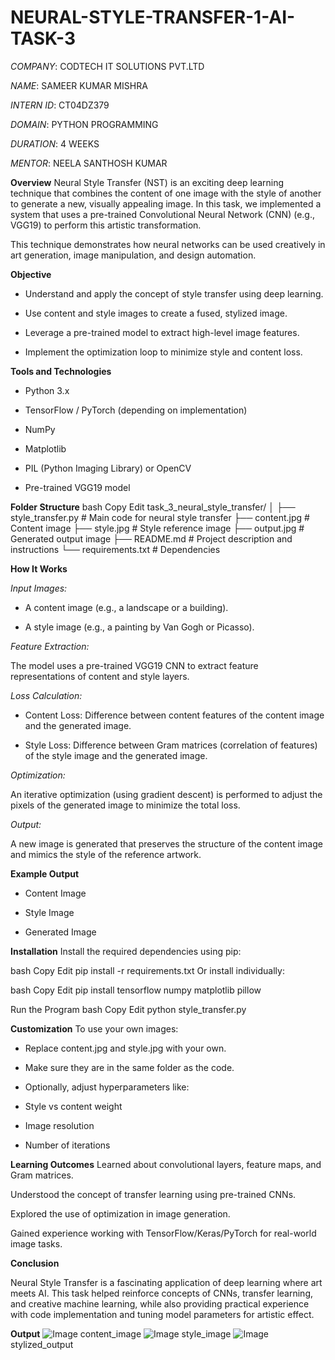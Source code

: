 # NEURAL-STYLE-TRANSFER-1-AI-TASK-3

*COMPANY*: CODTECH IT SOLUTIONS PVT.LTD

*NAME*: SAMEER KUMAR MISHRA

*INTERN ID*: CT04DZ379

*DOMAIN*: PYTHON PROGRAMMING

*DURATION*: 4 WEEKS

*MENTOR*: NEELA SANTHOSH KUMAR



**Overview**
Neural Style Transfer (NST) is an exciting deep learning technique that combines the content of one image with the style of another to generate a new, visually appealing image. In this task, we implemented a system that uses a pre-trained Convolutional Neural Network (CNN) (e.g., VGG19) to perform this artistic transformation.

This technique demonstrates how neural networks can be used creatively in art generation, image manipulation, and design automation.


**Objective**
- Understand and apply the concept of style transfer using deep learning.

- Use content and style images to create a fused, stylized image.

- Leverage a pre-trained model to extract high-level image features.

- Implement the optimization loop to minimize style and content loss.


**Tools and Technologies**
- Python 3.x

- TensorFlow / PyTorch (depending on implementation)

- NumPy

- Matplotlib

- PIL (Python Imaging Library) or OpenCV

- Pre-trained VGG19 model


**Folder Structure**
bash
Copy
Edit
task_3_neural_style_transfer/
│
├── style_transfer.py          # Main code for neural style transfer
├── content.jpg                # Content image
├── style.jpg                  # Style reference image
├── output.jpg                 # Generated output image
├── README.md                  # Project description and instructions
└── requirements.txt           # Dependencies


**How It Works**

*Input Images:*

- A content image (e.g., a landscape or a building).

- A style image (e.g., a painting by Van Gogh or Picasso).

*Feature Extraction:*

The model uses a pre-trained VGG19 CNN to extract feature representations of content and style layers.

*Loss Calculation:*

- Content Loss: Difference between content features of the content image and the generated image.

- Style Loss: Difference between Gram matrices (correlation of features) of the style image and the generated image.

*Optimization:*

An iterative optimization (using gradient descent) is performed to adjust the pixels of the generated image to minimize the total loss.

*Output:*

A new image is generated that preserves the structure of the content image and mimics the style of the reference artwork.


**Example Output**
- Content Image

- Style Image

- Generated Image


**Installation**
Install the required dependencies using pip:

bash
Copy
Edit
pip install -r requirements.txt
Or install individually:

bash
Copy
Edit
pip install tensorflow numpy matplotlib pillow

Run the Program
bash
Copy
Edit
python style_transfer.py


**Customization**
To use your own images:

- Replace content.jpg and style.jpg with your own.

- Make sure they are in the same folder as the code.

- Optionally, adjust hyperparameters like:

- Style vs content weight

- Image resolution

- Number of iterations


**Learning Outcomes**
Learned about convolutional layers, feature maps, and Gram matrices.

Understood the concept of transfer learning using pre-trained CNNs.

Explored the use of optimization in image generation.

Gained experience working with TensorFlow/Keras/PyTorch for real-world image tasks.


**Conclusion**

Neural Style Transfer is a fascinating application of deep learning where art meets AI. This task helped reinforce concepts of CNNs, transfer learning, and creative machine learning, while also providing practical experience with code implementation and tuning model parameters for artistic effect.


**Output**
![Image](https://github.com/user-attachments/assets/00084de0-8209-4f75-af44-f0a176b8af2d)
content_image
![Image](https://github.com/user-attachments/assets/dc1de024-4c56-425e-9d24-b676bde33c92)
style_image
![Image](https://github.com/user-attachments/assets/3374aa6c-5479-4b00-b5cc-0439396d2635)
stylized_output

